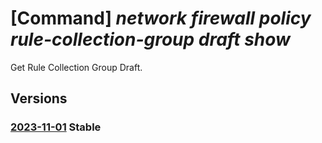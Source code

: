 # [Command] _network firewall policy rule-collection-group draft show_

Get Rule Collection Group Draft.

## Versions

### [2023-11-01](/Resources/mgmt-plane/L3N1YnNjcmlwdGlvbnMve30vcmVzb3VyY2Vncm91cHMve30vcHJvdmlkZXJzL21pY3Jvc29mdC5uZXR3b3JrL2ZpcmV3YWxscG9saWNpZXMve30vcnVsZWNvbGxlY3Rpb25ncm91cHMve30vcnVsZWNvbGxlY3Rpb25ncm91cGRyYWZ0cy9kZWZhdWx0/2023-11-01.xml) **Stable**

<!-- mgmt-plane /subscriptions/{}/resourcegroups/{}/providers/microsoft.network/firewallpolicies/{}/rulecollectiongroups/{}/rulecollectiongroupdrafts/default 2023-11-01 -->
